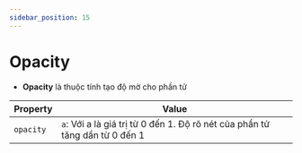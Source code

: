 ```yaml
---
sidebar_position: 15
---
```


# Opacity

- **Opacity** là thuộc tính tạo độ mờ cho phần tử

| Property  | Value                                                                       |
| --------- | --------------------------------------------------------------------------- |
| `opacity` | `a`: Với a là giá trị từ 0 đến 1. Độ rõ nét của phần tử tăng dần từ 0 đến 1 |
